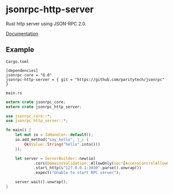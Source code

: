 # jsonrpc-http-server
Rust http server using JSON-RPC 2.0.

[Documentation](http://paritytech.github.io/jsonrpc/jsonrpc_http_server/index.html)

## Example

`Cargo.toml`

```
[dependencies]
jsonrpc-core = "6.0"
jsonrpc-http-server = { git = "https://github.com/paritytech/jsonrpc" }
```

`main.rs`

```rust
extern crate jsonrpc_core;
extern crate jsonrpc_http_server;

use jsonrpc_core::*;
use jsonrpc_http_server::*;

fn main() {
    let mut io = IoHandler::default();
    io.add_method("say_hello", |_| {
		Ok(Value::String("hello".into()))
	});

    let server = ServerBuilder::new(io)
			.cors(DomainsValidation::AllowOnly(vec![AccessControlAllowOrigin::Null]))
			.start_http(&"127.0.0.1:3030".parse().unwrap())
			.expect("Unable to start RPC server");

	server.wait().unwrap();
}
```
